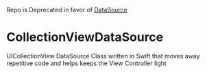 Repo is Deprecated in favor of [DataSource](https://github.com/Prince2k3/datasource)

# CollectionViewDataSource
UICollectionView DataSource Class written in Swift that moves away repetitive code and helps keeps the View Controller light
